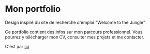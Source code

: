 # Mon portfolio

Design inspiré du site de recherche d'emploi "Welcome to the Jungle"

Ce portfolio contient des infos sur mon parcours professionnel. 
Vous pourrez y télécharger mon CV, consulter mes projets et me contacter.

C'est par [ici](https://pauline-soubrie.netlify.app/)
